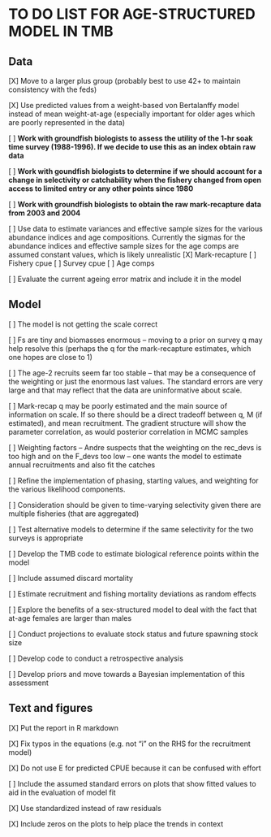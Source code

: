 # TO DO LIST FOR AGE-STRUCTURED MODEL IN TMB

## Data
[X] Move to a larger plus group (probably best to use 42+ to maintain consistency with the feds)

[X]	Use predicted values from a weight-based von Bertalanffy model instead of mean weight-at-age (especially important for older ages which are poorly represented in the data)

[ ]	**Work with groundfish biologists to assess the utility of the 1-hr soak time survey (1988-1996). If we decide to use this as an index obtain raw data**

[ ]	**Work with goundfish biologists to determine if we should account for a change in selectivity or catchability when the fishery changed from open access to limited entry or any other points since 1980**

[ ]	**Work with groundfish biologists to obtain the raw mark-recapture data from 2003 and 2004** 

[ ]	Use data to estimate variances and effective sample sizes for the various abundance indices and age compositions. Currently the sigmas for the abundance indices and effective sample sizes for the age comps are assumed constant values, which is likely unrealistic
      [X] Mark-recapture
      [ ] Fishery cpue
      [ ] Survey cpue
      [ ] Age comps
      
[ ]	Evaluate the current ageing error matrix and include it in the model


## Model

[ ] The model is not getting the scale correct 

[ ] Fs are tiny and biomasses enormous – moving to a prior on survey q may help resolve this (perhaps the q for the mark-recapture estimates, which one hopes are close to 1)

[ ] The age-2 recruits seem far too stable – that may be a consequence of the weighting or just the enormous last values. The standard errors are very large and that may reflect that the data are uninformative about scale.

[ ] Mark-recap q may be poorly estimated and the main source of information on scale. If so there should be a direct tradeoff between q, M (if estimated), and mean recruitment. The gradient structure will show the parameter correlation, as would posterior correlation in MCMC samples 

[ ] Weighting factors – Andre suspects that the weighting on the rec_devs is too high and on the F_devs too low – one wants the model to estimate annual recruitments and also fit the catches

[ ] Refine the implementation of phasing, starting values, and weighting for the various likelihood components.

[ ] Consideration should be given to time-varying selectivity given there are multiple fisheries (that are aggregated)

[ ] Test alternative models to determine if the same selectivity for the two surveys is appropriate 

[ ] Develop the TMB code to estimate biological reference points within the model

[ ] Include assumed discard mortality

[ ] Estimate recruitment and fishing mortality deviations as random effects 

[ ] Explore the benefits of a sex-structured model to deal with the fact that at-age females are larger than males

[ ] Conduct projections to evaluate stock status and future spawning stock size

[ ] Develop code to conduct a retrospective analysis

[ ] Develop priors and move towards a Bayesian implementation of this assessment

## Text and figures

[X] Put the report in R markdown

[X] Fix typos in the equations (e.g. not “i” on the RHS for the recruitment model)

[X] Do not use E for predicted CPUE because it can be confused with effort

[ ] Include the assumed standard errors on plots that show fitted values to aid in the evaluation of model fit

[X] Use standardized instead of raw residuals 

[X] Include zeros on the plots to help place the trends in context
